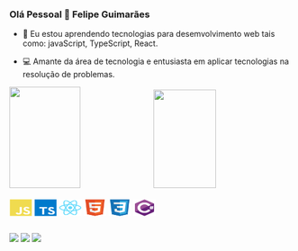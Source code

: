 ### Olá Pessoal 👋 Felipe Guimarães  

- 🌱 Eu estou  aprendendo tecnologias para desemvolvimento web tais como: javaScript, TypeScript, React.

- 💻 Amante da área de tecnologia e entusiasta em aplicar tecnologias na resolução de problemas.

<section> 
  <img height="180em" width="50%" src="https://github-readme-stats.vercel.app/api?username=felipe-guima&show_icons=true&theme=dark&include_all_commits=true&count_private=true"/>
 <img height="175em" width="47%" src="https://github-readme-stats.vercel.app/api/top-langs/?username=felipe-guima&layout=compact&langs_count=7&theme=dark"/>
</section>

<section style="display: inline_block"><br>
  <img align="center" alt="Js" height="30" width="40" src="https://raw.githubusercontent.com/devicons/devicon/master/icons/javascript/javascript-plain.svg">
  <img align="center" alt="Ts" height="30" width="40" src="https://raw.githubusercontent.com/devicons/devicon/master/icons/typescript/typescript-plain.svg">
  <img align="center" alt="React" height="30" width="40" src="https://raw.githubusercontent.com/devicons/devicon/master/icons/react/react-original.svg">
  <img align="center" alt="HTML" height="30" width="40" src="https://raw.githubusercontent.com/devicons/devicon/master/icons/html5/html5-original.svg">
  <img align="center" alt="CSS" height="30" width="40" src="https://raw.githubusercontent.com/devicons/devicon/master/icons/css3/css3-original.svg">
  <img align="center" alt="Csharp" height="30" width="40" src="https://raw.githubusercontent.com/devicons/devicon/master/icons/csharp/csharp-original.svg">
</section>
  
  ##
 
<section> 
    <a href = "mailto:feelipe.guima@gmail.com"><img src="https://img.shields.io/badge/-Gmail-%23333?style=for-the-badge&logo=gmail&logoColor=white" target="_blank"></a>
  <a href="https://www.linkedin.com/in/felipe-guimar%C3%A3es-felipe-guima" target="_blank"><img src="https://img.shields.io/badge/-LinkedIn-%230077B5?style=for-the-badge&logo=linkedin&logoColor=white" target="_blank"></a> 
  <a href="https://instagram.com/feelipe.guima" target="_blank"><img src="https://img.shields.io/badge/-Instagram-%23E4405F?style=for-the-badge&logo=instagram&logoColor=white" target="_blank"></a>
 
</section>

